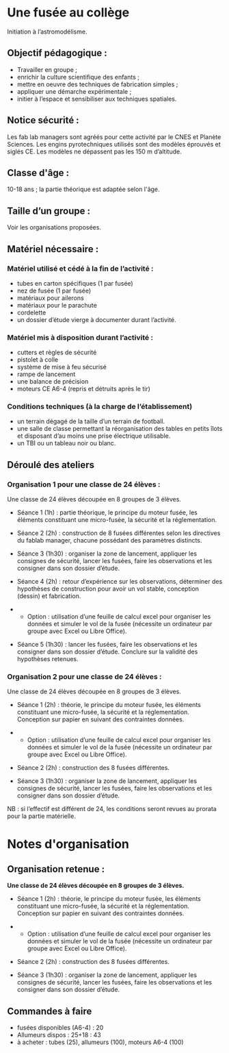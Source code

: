 # Une fusée au collège

Initiation à l’astromodélisme.

## Objectif pédagogique :

- Travailler en groupe ;
- enrichir la culture scientifique des enfants ;
- mettre en oeuvre des techniques de fabrication simples ;
- appliquer une démarche expérimentale ;
- initier à l’espace et sensibiliser aux techniques spatiales. 

## Notice sécurité :

Les fab lab managers sont agréés pour cette activité par le CNES et Planète Sciences. Les engins pyrotechniques utilisés sont des modèles éprouvés et siglés CE. Les modèles ne dépassent pas les 150 m d’altitude.

## Classe d'âge :

10-18 ans ; la partie théorique est adaptée selon l'âge. 

## Taille d’un groupe : 

Voir les organisations proposées.

## Matériel nécessaire :

### Matériel utilisé et cédé à la fin de l’activité :

- tubes en carton spécifiques (1 par fusée)
- nez de fusée (1 par fusée)
- matériaux pour ailerons
- matériaux pour le parachute
- cordelette
- un dossier d’étude vierge à documenter durant l’activité.

### Matériel mis à disposition durant l’activité :

- cutters et règles de sécurité
- pistolet à colle
- système de mise à feu sécurisé
- rampe de lancement
- une balance de précision
- moteurs CE A6-4 (repris et détruits après le tir)

### Conditions techniques (à la charge de l’établissement)

- un terrain dégagé de la taille d’un terrain de football.
- une salle de classe permettant la réorganisation des tables en petits îlots et disposant d’au moins une prise électrique utilisable.
- un TBI ou un tableau noir ou blanc.

## Déroulé des ateliers

### Organisation 1 pour une classe de 24 élèves :

Une classe de 24 élèves découpée en 8 groupes de 3 élèves.

- Séance 1 (1h) : partie théorique, le principe du moteur fusée, les éléments constituant une micro-fusée, la sécurité et la réglementation.

- Séance 2 (2h) : construction de 8 fusées différentes selon les directives du fablab manager, chacune possédant des paramètres distincts.

- Séance 3 (1h30) : organiser la zone de lancement, appliquer les consignes de sécurité, lancer les fusées, faire les observations et les consigner dans son dossier d’étude.

- Séance 4 (2h) : retour d’expérience sur les observations, déterminer des hypothèses de construction pour avoir un vol stable, conception (dessin) et fabrication.

- - Option : utilisation d’une feuille de calcul excel pour organiser les données et simuler le vol de la fusée (nécessite un ordinateur par groupe avec Excel ou Libre Office).

- Séance 5 (1h30) : lancer les fusées, faire les observations et les consigner dans son dossier d’étude. Conclure sur la validité des hypothèses retenues.

### Organisation 2 pour une classe de 24 élèves :

Une classe de 24 élèves découpée en 8 groupes de 3 élèves.

- Séance 1 (2h) : théorie, le principe du moteur fusée, les éléments constituant une micro-fusée, la sécurité et la réglementation. Conception sur papier en suivant des contraintes données.

- - Option : utilisation d’une feuille de calcul excel pour organiser les données et simuler le vol de la fusée (nécessite un ordinateur par groupe avec Excel ou Libre Office).

- Séance 2 (2h) : construction des 8 fusées différentes.

- Séance 3 (1h30) : organiser la zone de lancement, appliquer les consignes de sécurité, lancer les fusées, faire les observations et les consigner dans son dossier d’étude.

NB : si l’effectif est différent de 24, les conditions seront revues au prorata pour la partie matérielle.

# Notes d'organisation

## Organisation retenue :

**Une classe de 24 élèves découpée en 8 groupes de 3 élèves.**

- Séance 1 (2h) : théorie, le principe du moteur fusée, les éléments constituant une micro-fusée, la sécurité et la réglementation. Conception sur papier en suivant des contraintes données.

- - Option : utilisation d’une feuille de calcul excel pour organiser les données et simuler le vol de la fusée (nécessite un ordinateur par groupe avec Excel ou Libre Office).

- Séance 2 (2h) : construction des 8 fusées différentes.

- Séance 3 (1h30) : organiser la zone de lancement, appliquer les consignes de sécurité, lancer les fusées, faire les observations et les consigner dans son dossier d’étude.

## Commandes à faire

* fusées disponibles (A6-4) : 20
* Allumeurs dispos : 25+18 : 43
* à acheter : tubes (25), allumeurs (100), moteurs A6-4 (100)